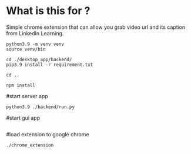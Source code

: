 # What is this for ?
Simple chrome extension that can allow you grab video url and its caption from LinkedIn Learning.


```
python3.9 -m venv venv
source venv/bin

cd ./desktop_app/backend/
pip3.9 install -r requirement.txt

cd ..

npm install
```
#start server app
```
python3.9 ./backend/run.py 
```
#start gui app
```npm start
```       

#load extension to google  chrome
```
./chrome_extension
```